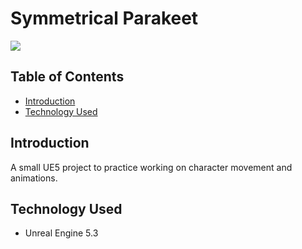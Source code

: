 # Symmetrical Parakeet
![](https://github.com/Kotuon/super_waddle/blob/main/symmetrical_parakeet_gif.gif)

## Table of Contents
* [Introduction](#introduction)
* [Technology Used](#technology-used)

## Introduction

A small UE5 project to practice working on character movement and animations.

## Technology Used
* Unreal Engine 5.3
